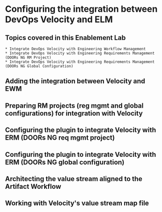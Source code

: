 # Configuring the integration between DevOps Velocity and ELM

## Topics covered in this Enablement Lab
    * Integrate DevOps Velocity with Engineering Workflow Management
    * Integrate DevOps Velocity with Engineering Requirements Management (DOORs NG RM Project)
    * Integrate DevOps Velocity with Engineering Requirements Management (DOORs NG Global Configuration)

## Adding the integration between Velocity and EWM

## Preparing RM projects (reg mgmt and global configurations) for integration with Velocity

## Configuring the plugin to integrate Velocity with ERM (DOORs NG req mgmt project)

## Configuring the plugin to integrate Velocity with ERM (DOORs NG global configuration)

## Architecting the value stream aligned to the Artifact Workflow

## Working with Velocity's value stream map file